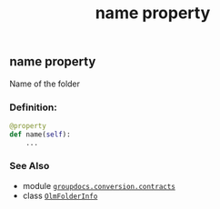 ﻿---
title: name property
second_title: GroupDocs.Conversion for Python via .NET API References
description: 
type: docs
weight: 50
url: /python-net/groupdocs.conversion.contracts/olmfolderinfo/name/
is_root: false
---

## name property


Name of the folder
### Definition:
```python
@property
def name(self):
    ...
```

### See Also
* module [`groupdocs.conversion.contracts`](../../)
* class [`OlmFolderInfo`](/conversion/python-net/groupdocs.conversion.contracts/olmfolderinfo)
